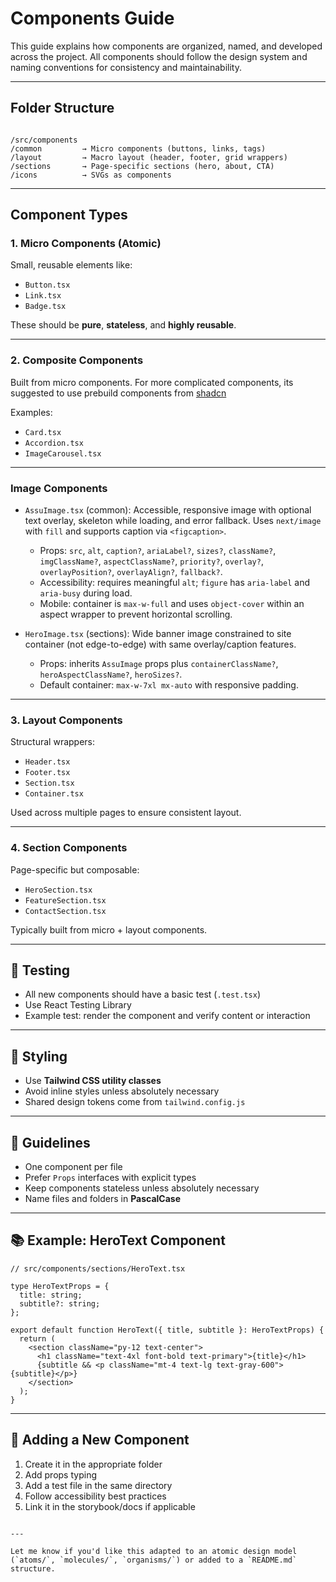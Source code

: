 # Components Guide

This guide explains how components are organized, named, and developed across the project. All components should follow the design system and naming conventions for consistency and maintainability.

---

## Folder Structure

```

/src/components
/common         → Micro components (buttons, links, tags)
/layout         → Macro layout (header, footer, grid wrappers)
/sections       → Page-specific sections (hero, about, CTA)
/icons          → SVGs as components

```

---

## Component Types

### 1. Micro Components (Atomic)

Small, reusable elements like:

- `Button.tsx`
- `Link.tsx`
- `Badge.tsx`

These should be **pure**, **stateless**, and **highly reusable**.

---

### 2. Composite Components

Built from micro components. For more complicated components, its suggested to use prebuild components from [shadcn](https://ui.shadcn.com/)

Examples:

- `Card.tsx`
- `Accordion.tsx`
- `ImageCarousel.tsx`

---

### Image Components

- `AssuImage.tsx` (common): Accessible, responsive image with optional text overlay, skeleton while loading, and error fallback. Uses `next/image` with `fill` and supports caption via `<figcaption>`.
  - Props: `src`, `alt`, `caption?`, `ariaLabel?`, `sizes?`, `className?`, `imgClassName?`, `aspectClassName?`, `priority?`, `overlay?`, `overlayPosition?`, `overlayAlign?`, `fallback?`.
  - Accessibility: requires meaningful `alt`; `figure` has `aria-label` and `aria-busy` during load.
  - Mobile: container is `max-w-full` and uses `object-cover` within an aspect wrapper to prevent horizontal scrolling.

- `HeroImage.tsx` (sections): Wide banner image constrained to site container (not edge-to-edge) with same overlay/caption features.
  - Props: inherits `AssuImage` props plus `containerClassName?`, `heroAspectClassName?`, `heroSizes?`.
  - Default container: `max-w-7xl mx-auto` with responsive padding.

---

### 3. Layout Components

Structural wrappers:

- `Header.tsx`
- `Footer.tsx`
- `Section.tsx`
- `Container.tsx`

Used across multiple pages to ensure consistent layout.

---

### 4. Section Components

Page-specific but composable:

- `HeroSection.tsx`
- `FeatureSection.tsx`
- `ContactSection.tsx`

Typically built from micro + layout components.

---

## 🧪 Testing

- All new components should have a basic test (`.test.tsx`)
- Use React Testing Library
- Example test: render the component and verify content or interaction

---

## 🎨 Styling

- Use **Tailwind CSS utility classes**
- Avoid inline styles unless absolutely necessary
- Shared design tokens come from `tailwind.config.js`

---

## 🧠 Guidelines

- One component per file
- Prefer `Props` interfaces with explicit types
- Keep components stateless unless absolutely necessary
- Name files and folders in **PascalCase**

---

## 📚 Example: HeroText Component

```tsx
// src/components/sections/HeroText.tsx

type HeroTextProps = {
  title: string;
  subtitle?: string;
};

export default function HeroText({ title, subtitle }: HeroTextProps) {
  return (
    <section className="py-12 text-center">
      <h1 className="text-4xl font-bold text-primary">{title}</h1>
      {subtitle && <p className="mt-4 text-lg text-gray-600">{subtitle}</p>}
    </section>
  );
}
```

---

## 🚀 Adding a New Component

1. Create it in the appropriate folder
2. Add props typing
3. Add a test file in the same directory
4. Follow accessibility best practices
5. Link it in the storybook/docs if applicable

```

---

Let me know if you'd like this adapted to an atomic design model (`atoms/`, `molecules/`, `organisms/`) or added to a `README.md` structure.
```
